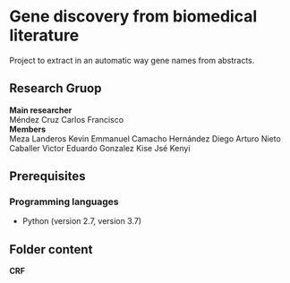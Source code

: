 # Gene discovery from biomedical literature
Project to extract in an automatic way gene names from abstracts.

## Research Gruop
**Main researcher**  
Méndez Cruz Carlos Francisco  
**Members**  
Meza Landeros Kevin Emmanuel
Camacho Hernández Diego Arturo
Nieto Caballer Victor Eduardo
Gonzalez Kise Jsé Kenyi

## Prerequisites
### Programming languages
   - Python (version 2.7, version 3.7)

## Folder content
**CRF**
